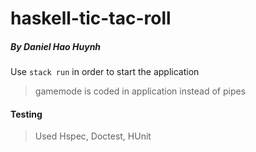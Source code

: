 # haskell-tic-tac-roll
##### By Daniel Hao Huynh
Use `stack run` in order to start the application
> gamemode is coded in application instead of pipes

#### Testing
> Used Hspec, Doctest, HUnit
